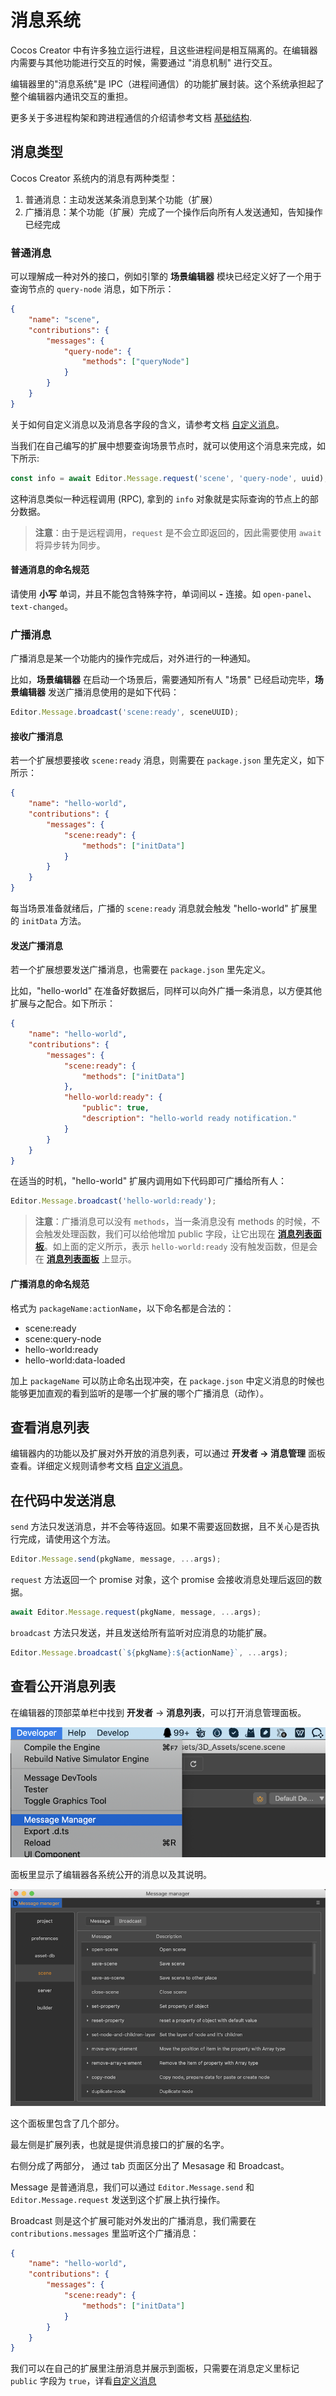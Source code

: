 # 消息系统

Cocos Creator 中有许多独立运行进程，且这些进程间是相互隔离的。在编辑器内需要与其他功能进行交互的时候，需要通过 "消息机制" 进行交互。

编辑器里的"消息系统"是 IPC（进程间通信）的功能扩展封装。这个系统承担起了整个编辑器内通讯交互的重担。

更多关于多进程构架和跨进程通信的介绍请参考文档 [基础结构](./package.md).

## 消息类型

Cocos Creator 系统内的消息有两种类型：

1. 普通消息：主动发送某条消息到某个功能（扩展）
2. 广播消息：某个功能（扩展）完成了一个操作后向所有人发送通知，告知操作已经完成

### 普通消息

可以理解成一种对外的接口，例如引擎的 **场景编辑器** 模块已经定义好了一个用于查询节点的 `query-node` 消息，如下所示：

```json
{
    "name": "scene",
    "contributions": {
        "messages": {
            "query-node": {
                "methods": ["queryNode"]
            }
        }
    }
}
```

关于如何自定义消息以及消息各字段的含义，请参考文档 [自定义消息](./contributions-messages.md)。

当我们在自己编写的扩展中想要查询场景节点时，就可以使用这个消息来完成，如下所示:

```typescript
const info = await Editor.Message.request('scene', 'query-node', uuid);
```

这种消息类似一种远程调用 (RPC), 拿到的 `info` 对象就是实际查询的节点上的部分数据。

> **注意**：由于是远程调用，`request` 是不会立即返回的，因此需要使用 `await` 将异步转为同步。

#### 普通消息的命名规范

请使用 **小写** 单词，并且不能包含特殊字符，单词间以 **-** 连接。如 `open-panel`、`text-changed`。

### 广播消息

广播消息是某一个功能内的操作完成后，对外进行的一种通知。

比如，**场景编辑器** 在启动一个场景后，需要通知所有人 "场景" 已经启动完毕，**场景编辑器** 发送广播消息使用的是如下代码：

```typescript
Editor.Message.broadcast('scene:ready', sceneUUID);
```

#### 接收广播消息

若一个扩展想要接收 `scene:ready` 消息，则需要在 `package.json` 里先定义，如下所示：

```json
{
    "name": "hello-world",
    "contributions": {
        "messages": {
            "scene:ready": {
                "methods": ["initData"]
            }
        }
    }
}
```

每当场景准备就绪后，广播的 `scene:ready` 消息就会触发 "hello-world" 扩展里的 `initData` 方法。

#### 发送广播消息

若一个扩展想要发送广播消息，也需要在 `package.json` 里先定义。

比如，"hello-world" 在准备好数据后，同样可以向外广播一条消息，以方便其他扩展与之配合。如下所示：

```json
{
    "name": "hello-world",
    "contributions": {
        "messages": {
            "scene:ready": {
                "methods": ["initData"]
            },
            "hello-world:ready": {
                "public": true,
                "description": "hello-world ready notification."
            }
        }
    }
}
```

在适当的时机，"hello-world" 扩展内调用如下代码即可广播给所有人：

```typescript
Editor.Message.broadcast('hello-world:ready');
```

> **注意**：广播消息可以没有 `methods`，当一条消息没有 methods 的时候，不会触发处理函数，我们可以给他增加 public 字段，让它出现在 [**消息列表面板**](./messages.md#查看消息列表)。如上面的定义所示，表示 `hello-world:ready` 没有触发函数，但是会在 [**消息列表面板**](./messages.md#查看消息列表) 上显示。

#### 广播消息的命名规范

格式为 `packageName:actionName`，以下命名都是合法的：
- scene:ready
- scene:query-node
- hello-world:ready
- hello-world:data-loaded

加上 `packageName` 可以防止命名出现冲突，在 `package.json` 中定义消息的时候也能够更加直观的看到监听的是哪一个扩展的哪个广播消息（动作）。

## 查看消息列表

编辑器内的功能以及扩展对外开放的消息列表，可以通过 **开发者 -> 消息管理** 面板查看。详细定义规则请参考文档 [自定义消息](./contributions-messages.md)。

## 在代码中发送消息

`send` 方法只发送消息，并不会等待返回。如果不需要返回数据，且不关心是否执行完成，请使用这个方法。

```typescript
Editor.Message.send(pkgName, message, ...args);
```

`request` 方法返回一个 promise 对象，这个 promise 会接收消息处理后返回的数据。

```typescript
await Editor.Message.request(pkgName, message, ...args);
```

`broadcast` 方法只发送，并且发送给所有监听对应消息的功能扩展。

```typescript
Editor.Message.broadcast(`${pkgName}:${actionName}`, ...args);
```

## 查看公开消息列表

在编辑器的顶部菜单栏中找到 **开发者** -> **消息列表**，可以打开消息管理面板。

![extension-message-mgr-menu](./image/extension-message-mgr-menu.png)

面板里显示了编辑器各系统公开的消息以及其说明。

![extension-message-mgr-panel](./image/extension-message-mgr-panel.png)

这个面板里包含了几个部分。

最左侧是扩展列表，也就是提供消息接口的扩展的名字。

右侧分成了两部分， 通过 tab 页面区分出了 Mesasage 和 Broadcast。

Message 是普通消息，我们可以通过 `Editor.Message.send` 和 `Editor.Message.request` 发送到这个扩展上执行操作。

Broadcast 则是这个扩展可能对外发出的广播消息，我们需要在 `contributions.messages` 里监听这个广播消息：

```json
{
    "name": "hello-world",
    "contributions": {
        "messages": {
            "scene:ready": {
                "methods": ["initData"]
            }
        }
    }
}
```

我们可以在自己的扩展里注册消息并展示到面板，只需要在消息定义里标记 `public` 字段为 `true`，详看[自定义消息](./contribution-messages.md)
